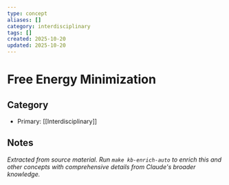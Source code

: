 ```yaml
---
type: concept
aliases: []
category: interdisciplinary
tags: []
created: 2025-10-20
updated: 2025-10-20
---
```


# Free Energy Minimization

## Category

- Primary: [[Interdisciplinary]]

## Notes

*Extracted from source material. Run `make kb-enrich-auto` to enrich this and other concepts with comprehensive details from Claude's broader knowledge.*
